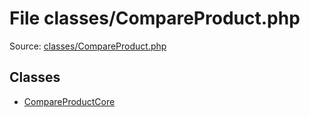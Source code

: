 File classes/CompareProduct.php
=========

Source: [classes/CompareProduct.php](https://github.com/PrestaShop/PrestaShop/blob/1.6.1.3/classes/CompareProduct.php)


Classes
-------

* [CompareProductCore](class.CompareProductCore.md)

